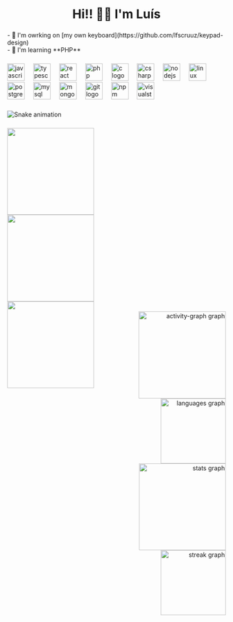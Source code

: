 <h1 align="center">Hi!! 👋🏾 I'm Luís</h1>

###

<p align="left">- 🔭 I'm owrking on [my own keyboard](https://github.com/lfscruuz/keypad-design)<br>- 🌱 I'm learning **PHP**</p>

###

<div align="left">
  <img src="https://cdn.jsdelivr.net/gh/devicons/devicon/icons/javascript/javascript-original.svg" height="40" alt="javascript logo"  />
  <img width="12" />
  <img src="https://cdn.jsdelivr.net/gh/devicons/devicon/icons/typescript/typescript-original.svg" height="40" alt="typescript logo"  />
  <img width="12" />
  <img src="https://cdn.jsdelivr.net/gh/devicons/devicon/icons/react/react-original.svg" height="40" alt="react logo"  />
  <img width="12" />
  <img src="https://cdn.jsdelivr.net/gh/devicons/devicon/icons/php/php-original.svg" height="40" alt="php logo"  />
  <img width="12" />
  <img src="https://cdn.jsdelivr.net/gh/devicons/devicon/icons/c/c-original.svg" height="40" alt="c logo"  />
  <img width="12" />
  <img src="https://cdn.jsdelivr.net/gh/devicons/devicon/icons/csharp/csharp-original.svg" height="40" alt="csharp logo"  />
  <img width="12" />
  <img src="https://cdn.jsdelivr.net/gh/devicons/devicon/icons/nodejs/nodejs-original.svg" height="40" alt="nodejs logo"  />
  <img width="12" />
  <img src="https://cdn.jsdelivr.net/gh/devicons/devicon/icons/linux/linux-original.svg" height="40" alt="linux logo"  />
  <img width="12" />
  <img src="https://cdn.jsdelivr.net/gh/devicons/devicon/icons/postgresql/postgresql-original.svg" height="40" alt="postgresql logo"  />
  <img width="12" />
  <img src="https://cdn.jsdelivr.net/gh/devicons/devicon/icons/mysql/mysql-original.svg" height="40" alt="mysql logo"  />
  <img width="12" />
  <img src="https://cdn.jsdelivr.net/gh/devicons/devicon/icons/mongodb/mongodb-original.svg" height="40" alt="mongodb logo"  />
  <img width="12" />
  <img src="https://cdn.jsdelivr.net/gh/devicons/devicon/icons/git/git-original.svg" height="40" alt="git logo"  />
  <img width="12" />
  <img src="https://cdn.jsdelivr.net/gh/devicons/devicon/icons/npm/npm-original-wordmark.svg" height="40" alt="npm logo"  />
  <img width="12" />
  <img src="https://cdn.jsdelivr.net/gh/devicons/devicon/icons/visualstudio/visualstudio-plain.svg" height="40" alt="visualstudio logo"  />
</div>

###

<img src="https://raw.githubusercontent.com/lfscruz/lfscruz/output/snake.svg" alt="Snake animation" />

###

<img align="left" height="200" src="https://upload.wikimedia.org/wikipedia/commons/e/e1/Computer_science_and_engineering.jpg"  />

###

<br clear="both">

<img align="left" height="200" src="https://upload.wikimedia.org/wikipedia/commons/e/e1/Computer_science_and_engineering.jpg"  />

###

<br clear="both">

<img align="left" height="200" src="https://upload.wikimedia.org/wikipedia/commons/e/e1/Computer_science_and_engineering.jpg"  />

###

<div align="right">
  <img src="https://github-readme-activity-graph.vercel.app/graph?username=lfscruz&radius=16&theme=dracula&area=false&order=5&hide_border=false&hide_title=true" height="201" alt="activity-graph graph" /> <br>
  <img src="https://github-readme-stats.vercel.app/api/top-langs?username=lfscruz&locale=en&hide_title=false&layout=compact&card_width=320&langs_count=5&theme=dracula&hide_border=false&order=2" height="150" alt="languages graph" /> <br>
  <img src="https://github-readme-stats.vercel.app/api?username=lfscruz&hide_title=false&hide_rank=false&show_icons=true&include_all_commits=true&count_private=true&disable_animations=false&theme=dracula&locale=en&hide_border=false&order=1" height="200" alt="stats graph" /> <br>
  <img src="https://streak-stats.demolab.com?user=lfscruz&locale=en&mode=daily&theme=dracula&hide_border=false&border_radius=5&order=3" height="150" alt="streak graph"  />
</div>

###
